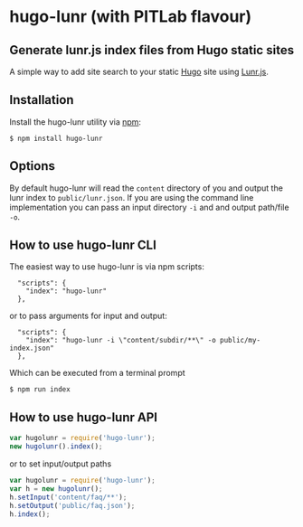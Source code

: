 # hugo-lunr (with PITLab flavour)
## Generate lunr.js index files from Hugo static sites
A simple way to add site search to your static [Hugo](https://gohugo.io/) site using [Lunr.js](http://lunrjs.com/).

## Installation

Install the hugo-lunr utility via [npm](http://npmjs.org/):

```
$ npm install hugo-lunr
```

## Options
By default hugo-lunr will read the `content` directory of you and output the lunr index to `public/lunr.json`. If you are using the command line implementation you can pass an input directory `-i` and and output path/file `-o`.


## How to use hugo-lunr CLI
The easiest way to use hugo-lunr is via npm scripts:
```
  "scripts": {
    "index": "hugo-lunr"
  },
```

or to pass arguments for input and output:

```
  "scripts": {
    "index": "hugo-lunr -i \"content/subdir/**\" -o public/my-index.json"
  },
```

Which can be executed from a terminal prompt
```
$ npm run index
```

## How to use hugo-lunr API
```javascript
var hugolunr = require('hugo-lunr');
new hugolunr().index();
```

or to set input/output paths

```javascript
var hugolunr = require('hugo-lunr');
var h = new hugolunr();
h.setInput('content/faq/**');
h.setOutput('public/faq.json');
h.index();
```



